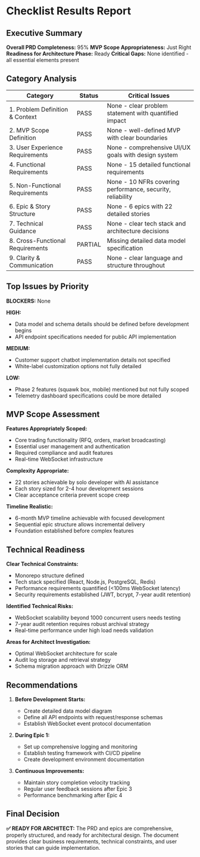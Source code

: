 # Checklist Results Report

## Executive Summary

**Overall PRD Completeness:** 95%
**MVP Scope Appropriateness:** Just Right
**Readiness for Architecture Phase:** Ready
**Critical Gaps:** None identified - all essential elements present

## Category Analysis

| Category | Status | Critical Issues |
|----------|--------|-----------------|
| 1. Problem Definition & Context | PASS | None - clear problem statement with quantified impact |
| 2. MVP Scope Definition | PASS | None - well-defined MVP with clear boundaries |
| 3. User Experience Requirements | PASS | None - comprehensive UI/UX goals with design system |
| 4. Functional Requirements | PASS | None - 15 detailed functional requirements |
| 5. Non-Functional Requirements | PASS | None - 10 NFRs covering performance, security, reliability |
| 6. Epic & Story Structure | PASS | None - 6 epics with 22 detailed stories |
| 7. Technical Guidance | PASS | None - clear tech stack and architecture decisions |
| 8. Cross-Functional Requirements | PARTIAL | Missing detailed data model specification |
| 9. Clarity & Communication | PASS | None - clear language and structure throughout |

## Top Issues by Priority

**BLOCKERS:** None

**HIGH:**
- Data model and schema details should be defined before development begins
- API endpoint specifications needed for public API implementation

**MEDIUM:**
- Customer support chatbot implementation details not specified
- White-label customization options not fully detailed

**LOW:**
- Phase 2 features (squawk box, mobile) mentioned but not fully scoped
- Telemetry dashboard specifications could be more detailed

## MVP Scope Assessment

**Features Appropriately Scoped:**
- Core trading functionality (RFQ, orders, market broadcasting)
- Essential user management and authentication
- Required compliance and audit features
- Real-time WebSocket infrastructure

**Complexity Appropriate:**
- 22 stories achievable by solo developer with AI assistance
- Each story sized for 2-4 hour development sessions
- Clear acceptance criteria prevent scope creep

**Timeline Realistic:**
- 6-month MVP timeline achievable with focused development
- Sequential epic structure allows incremental delivery
- Foundation established before complex features

## Technical Readiness

**Clear Technical Constraints:**
- Monorepo structure defined
- Tech stack specified (React, Node.js, PostgreSQL, Redis)
- Performance requirements quantified (<100ms WebSocket latency)
- Security requirements established (JWT, bcrypt, 7-year audit retention)

**Identified Technical Risks:**
- WebSocket scalability beyond 1000 concurrent users needs testing
- 7-year audit retention requires robust archival strategy
- Real-time performance under high load needs validation

**Areas for Architect Investigation:**
- Optimal WebSocket architecture for scale
- Audit log storage and retrieval strategy
- Schema migration approach with Drizzle ORM

## Recommendations

1. **Before Development Starts:**
   - Create detailed data model diagram
   - Define all API endpoints with request/response schemas
   - Establish WebSocket event protocol documentation

2. **During Epic 1:**
   - Set up comprehensive logging and monitoring
   - Establish testing framework with CI/CD pipeline
   - Create development environment documentation

3. **Continuous Improvements:**
   - Maintain story completion velocity tracking
   - Regular user feedback sessions after Epic 3
   - Performance benchmarking after Epic 4

## Final Decision

**✅ READY FOR ARCHITECT:** The PRD and epics are comprehensive, properly structured, and ready for architectural design. The document provides clear business requirements, technical constraints, and user stories that can guide implementation.
